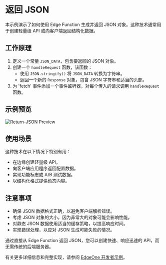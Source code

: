 # 返回 JSON

本示例演示了如何使用 Edge Function 生成并返回 JSON 对象。这种技术通常用于创建轻量级 API 或向客户端返回结构化数据。

## 工作原理

1. 定义一个常量 `JSON_DATA`，包含要返回的 JSON 对象。
2. 创建一个 `handleRequest` 函数，该函数：
   - 使用 `JSON.stringify()` 将 `JSON_DATA` 转换为字符串。
   - 返回一个新的 `Response` 对象，包含 JSON 字符串和适当的头部。
3. 为 'fetch' 事件添加一个事件监听器，对每个传入的请求调用 `handleRequest` 函数。

## 示例预览

![Return-JSON Preview](../image/Return-JSON.avif)

## 使用场景

这种技术在以下情况下特别有用：

- 在边缘创建轻量级 API。
- 向客户端应用程序返回配置数据。
- 实现功能标志或 A/B 测试数据。
- 以结构化格式提供动态内容。

## 注意事项

- 确保 JSON 数据格式正确，以避免客户端解析错误。
- 考虑 JSON 对象的大小，因为非常大的对象可能会影响性能。
- 对静态 JSON 数据使用适当的缓存策略，以提高响应时间。
- 实现错误处理，以应对 JSON 生成可能失败的情况。

通过直接从 Edge Function 返回 JSON，您可以创建快速、响应迅速的 API，而无需传统的后端服务器。

有关更多详细信息和完整实现，请参阅 [EdgeOne 开发者示例](https://edgeone.ai/developer/examples/hub-returningjson)。
